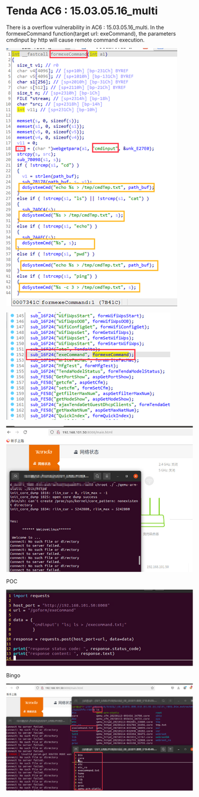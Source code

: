 # Tenda AC6 : 15.03.05.16_multi

There is a overflow vulnerability in AC6 : 15.03.05.16_multi. In the formexeCommand function(target url: exeCommand), the parameters cmdinput by http will cause remote command execution.


![](8_1.png)




![](8_2.png)




![](8_3.png)



POC

![](8_4.png)



Bingo

![](8_5.png)
